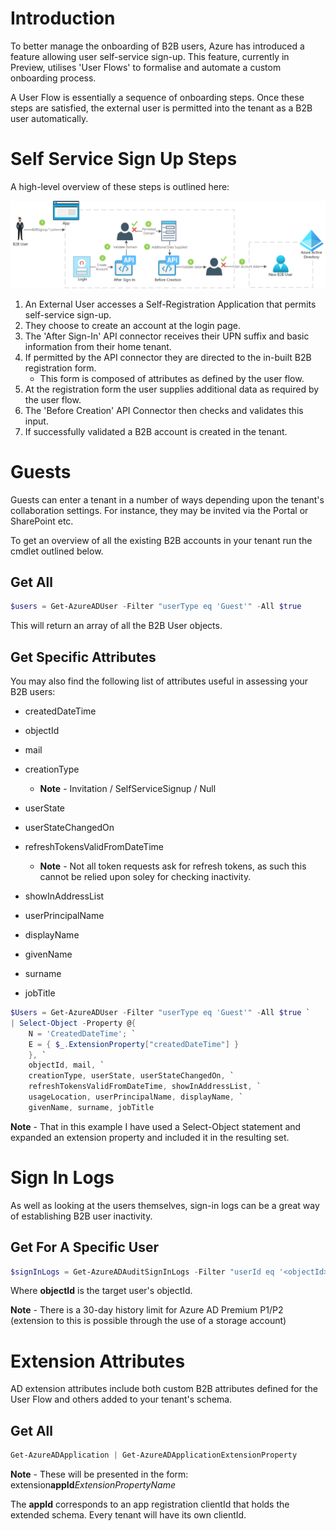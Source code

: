# Introduction

To better manage the onboarding of B2B users, Azure has introduced a feature allowing user self-service sign-up. This feature, currently in Preview, utilises 'User Flows' to formalise and automate a custom onboarding process.

A User Flow is essentially a sequence of onboarding steps. Once these steps are satisfied, the external user is permitted into the tenant as a B2B user automatically. 

# Self Service Sign Up Steps

A high-level overview of these steps is outlined here:

![alt text](images/cdymond-azure-b2b-self-service-sign-up.png 'B2B Self-Service Sign-Up Flow')

1. An External User accesses a Self-Registration Application that permits self-service sign-up.
2. They choose to create an account at the login page.
3. The 'After Sign-In' API connector receives their UPN suffix and basic information from their home tenant.
4. If permitted by the API connector they are directed to the in-built B2B registration form.
   - This form is composed of attributes as defined by the user flow.
5. At the registration form the user supplies additional data as required by the user flow.
6. The 'Before Creation' API Connector then checks and validates this input.
7. If successfully validated a B2B account is created in the tenant.

# Guests

Guests can enter a tenant in a number of ways depending upon the tenant's collaboration settings. For instance, they may be invited via the Portal or SharePoint etc.

To get an overview of all the existing B2B accounts in your tenant run the cmdlet outlined below.

## Get All

```powershell
$users = Get-AzureADUser -Filter "userType eq 'Guest'" -All $true
```

This will return an array of all the B2B User objects.

## Get Specific Attributes

You may also find the following list of attributes useful in assessing your B2B users:

- createdDateTime
- objectId
- mail
- creationType

  - **Note** - Invitation / SelfServiceSignup / Null

- userState
- userStateChangedOn
- refreshTokensValidFromDateTime

  - **Note** - Not all token requests ask for refresh tokens, as such this cannot be relied upon soley for checking inactivity.

- showInAddressList
- userPrincipalName
- displayName
- givenName
- surname
- jobTitle

```powershell
$Users = Get-AzureADUser -Filter "userType eq 'Guest'" -All $true `
| Select-Object -Property @{
    N = 'CreatedDateTime'; `
    E = { $_.ExtensionProperty["createdDateTime"] }
    }, `
    objectId, mail, `
    creationType, userState, userStateChangedOn, `
    refreshTokensValidFromDateTime, showInAddressList, `
    usageLocation, userPrincipalName, displayName, `
    givenName, surname, jobTitle
```

**Note** - That in this example I have used a Select-Object statement and expanded an extension property and included it in the resulting set.

# Sign In Logs

As well as looking at the users themselves, sign-in logs can be a great way of establishing B2B user inactivity.

## Get For A Specific User

```powershell
$signInLogs = Get-AzureADAuditSignInLogs -Filter "userId eq '<objectId>'"
```

Where **objectId** is the target user's objectId.

**Note** - There is a 30-day history limit for Azure AD Premium P1/P2
(extension to this is possible through the use of a storage account)

# Extension Attributes

AD extension attributes include both custom B2B attributes defined for the User Flow and others added to your tenant's schema.

## Get All

```powershell
Get-AzureADApplication | Get-AzureADApplicationExtensionProperty
```

**Note** - These will be presented in the form: extension**appId**_ExtensionPropertyName_

The **appId** corresponds to an app registration clientId that holds the extended schema. Every tenant will have its own clientId.
